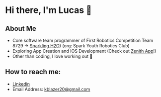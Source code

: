 # Hi there, I'm Lucas 👋

## About Me
- Core software team programmer of First Robotics Competition Team 8729 -> [Sparkling H2O](https://syrc.ca)) (org: Spark Youth Robotics Club)
- Exploring App Creation and IOS Development (Check out [Zenith App](https://github.com/kblazer20/Zenith-App)!)
- Other than coding, I love working out 💪

## How to reach me:
- [Linkedin](https://www.linkedin.com/in/lucas--jin/)
- Email Address: kblazer20@gmail.com
